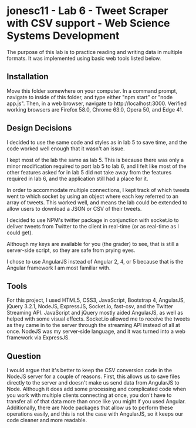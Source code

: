 # jonesc11 - Lab 6 - Tweet Scraper with CSV support - Web Science Systems Development

The purpose of this lab is to practice reading and writing data in multiple formats. It was implemented using basic web tools
listed below.

## Installation

Move this folder somewhere on your computer. In a command prompt, navigate to inside of this folder, and type either "npm start" or "node app.js". Then, in a web browser, navigate to http://localhost:3000. Verified working browsers are Firefox 58.0, Chrome 63.0,
Opera 50, and Edge 41.

## Design Decisions

I decided to use the same code and styles as in lab 5 to save time, and the code worked well enough that it wasn't an issue.

I kept most of the lab the same as lab 5. This is because there was only a minor modification required to port lab 5 to lab 6, and I felt like most of the other features asked for in lab 5 did not take away from the features required in lab 6, and the application
still had a place for it.

In order to accommodate multiple connections, I kept track of which tweets went to which socket by using an object where each key referred to an array of tweets. This worked well, and means the lab could be extended to allow users to download a JSON or CSV of
their tweets.

I decided to use NPM's twitter package in conjunction with socket.io to deliver tweets from Twitter to the client in real-time (or as real-time as I could get).

Although my keys are available for you (the grader) to see, that is still a server-side script, so they are safe from prying eyes.

I chose to use AngularJS instead of Angular 2, 4, or 5 because that is the Angular framework I am most familiar with.

## Tools

For this project, I used HTML5, CSS3, JavaScript, Bootstrap 4, AngularJS, jQuery 3.2.1, NodeJS, ExpressJS, Socket.io, fast-csv, and the Twitter Streaming API. JavaScript and jQuery mostly aided AngularJS, as well as helped with some visual effects. Socket.io
allowed me to receive the tweets as they came in to the server through the streaming API instead of all at once. NodeJS was my server-side language, and it was turned into a web framework via ExpressJS.

## Question

I would argue that it's better to keep the CSV conversion code in the NodeJS server for a couple of reasons. First, this allows us to save files directly to the server and doesn't make us send data from AngularJS to Node. Although it does add some processing and
complicated code when you work with multiple clients connecting at once, you don't have to transfer all of that data more than once like you might if you used Angular. Additionally, there are Node packages that allow us to perform these operations easily, and this
is not the case with AngularJS, so it keeps our code cleaner and more readable.